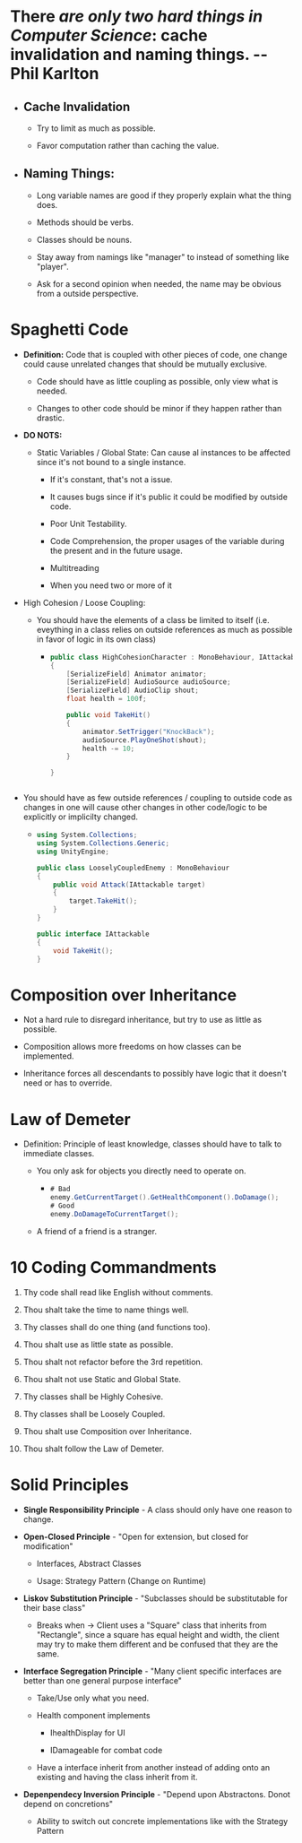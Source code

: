 # There *are only two hard things in Computer Science*: cache invalidation and naming things. -- Phil Karlton

* ## Cache Invalidation
  
  * Try to limit as much as possible.
  
  * Favor computation rather than caching the value.

* ## Naming Things:
  
  * Long variable names are good if they properly explain what the thing does.
  
  * Methods should be verbs.
  
  * Classes should be nouns.
  
  * Stay away from namings like "manager" to instead of something like "player".
  
  * Ask for a second opinion when needed, the name may be obvious from a outside perspective.

# Spaghetti Code

* **Definition:** Code that is coupled with other pieces of code, one change could cause unrelated changes that should be mutually exclusive.
  
  * Code should have as little coupling as possible, only view what is needed.
  
  * Changes to other code should be minor if they happen rather than drastic.

* **DO NOTS:**
  
  * Static Variables / Global State: Can cause al instances to be affected since it's not bound to a single instance.
    
    * If it's constant, that's not a issue.
    
    * It causes bugs since if it's public it could be modified by outside code.
    
    * Poor Unit Testability.
    
    * Code Comprehension, the proper usages of the variable during the present and in the future usage.
    
    * Multitreading
    
    * When you need two or more of it

* High Cohesion / Loose Coupling:
  
  * You should have the elements of a class be limited to itself (i.e. eveything in a class relies on outside references as much as possible in favor of logic in its own class)
    
    * ```cs
      public class HighCohesionCharacter : MonoBehaviour, IAttackable
      {
          [SerializeField] Animator animator;
          [SerializeField] AudioSource audioSource;
          [SerializeField] AudioClip shout;
          float health = 100f;
      
          public void TakeHit()
          {
              animator.SetTrigger("KnockBack");
              audioSource.PlayOneShot(shout);
              health -= 10;
          }
      
      }
      ```
      
      ```
      
      ```

* You should have as few outside references / coupling to outside code as changes in one will cause other changes in other code/logic to be explicitly or implicilty changed.
  
  * ```cs
    using System.Collections;
    using System.Collections.Generic;
    using UnityEngine;
    
    public class LooselyCoupledEnemy : MonoBehaviour
    {
        public void Attack(IAttackable target)
        {
            target.TakeHit();
        }
    }
    
    public interface IAttackable
    {
        void TakeHit();
    }
    ```

# Composition over Inheritance

* Not a hard rule to disregard inheritance, but try to use as little as possible.

* Composition allows more freedoms on how classes can be implemented.

* Inheritance forces all descendants to possibly have logic that it doesn't need or has to override.

# Law of Demeter

* Definition: Principle of least knowledge, classes should have to talk to immediate classes. 
  
  * You only ask for objects you directly need to operate on.
    
    * ```cs
      # Bad
      enemy.GetCurrentTarget().GetHealthComponent().DoDamage();
      # Good
      enemy.DoDamageToCurrentTarget();
      ```
  
  * A friend of a friend is a stranger.

# 10 Coding Commandments

1. Thy code shall read like English without comments.

2. Thou shalt take the time to name things well.

3. Thy classes shall do one thing (and functions too).

4. Thou shalt use as little state as possible.

5. Thou shalt not refactor before the 3rd repetition.

6. Thou shalt not use Static and Global State.

7. Thy classes shall be Highly Cohesive.

8. Thy classes shall be Loosely Coupled.

9. Thou shalt use Composition over Inheritance.

10. Thou shalt follow the Law of Demeter.

# Solid Principles

* **Single Responsibility Principle** - A class should only have one reason to change.

* **Open-Closed Principle** - "Open for extension, but closed for modification"
  
  * Interfaces, Abstract Classes
  
  * Usage: Strategy Pattern (Change on Runtime)

* **Liskov Substitution Principle** - "Subclasses should be substitutable for their base class"
  
  * Breaks when -> Client uses a "Square" class that inherits from "Rectangle", since a square has equal height and width, the client may try to make them different and be confused that they are the same.

* **Interface Segregation Principle** - "Many client specific interfaces are better than one general purpose interface"
  
  * Take/Use only what you need.
  
  * Health component implements
    
    * IhealthDisplay for UI
    
    * IDamageable for combat code
  
  * Have a interface inherit from another instead of adding onto an existing and having the class inherit from it.

* **Depenpendecy Inversion Principle** - "Depend upon Abstractons. Donot depend on concretions"
  
  * Ability to switch out concrete implementations like with the Strategy Pattern
